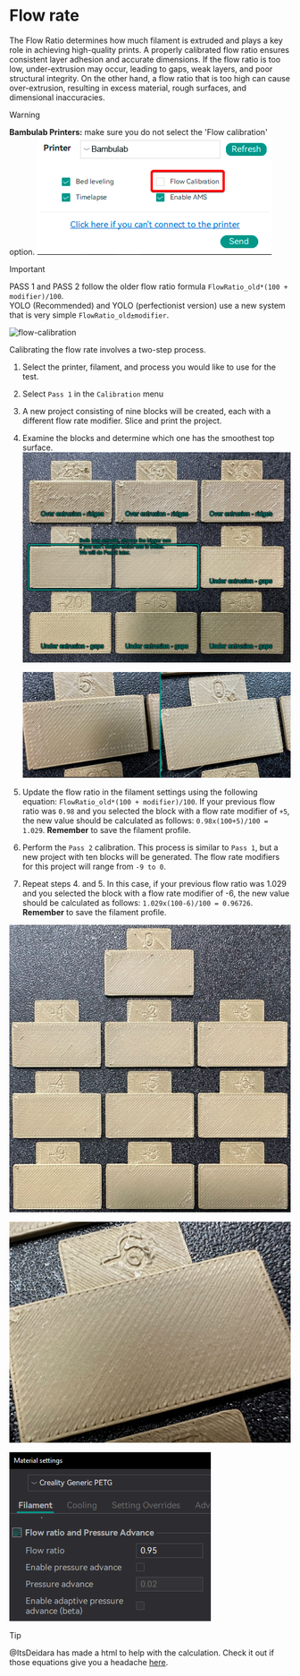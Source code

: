 # Flow rate

The Flow Ratio determines how much filament is extruded and plays a key role in achieving high-quality prints. A properly calibrated flow ratio ensures consistent layer adhesion and accurate dimensions. If the flow ratio is too low, under-extrusion may occur, leading to gaps, weak layers, and poor structural integrity. On the other hand, a flow ratio that is too high can cause over-extrusion, resulting in excess material, rough surfaces, and dimensional inaccuracies.

> [!WARNING]
> **Bambulab Printers:** make sure you do not select the 'Flow calibration' option.
> ![flowrate-Bambulab-uncheck](https://github.com/SoftFever/OrcaSlicer/blob/main/doc/images/Flow-Rate/flowrate-Bambulab-uncheck.png?raw=true)

> [!IMPORTANT]
> PASS 1 and PASS 2 follow the older flow ratio formula `FlowRatio_old*(100 + modifier)/100`.  
> YOLO (Recommended) and YOLO (perfectionist version) use a new system that is very simple `FlowRatio_old±modifier`.

![flow-calibration](https://github.com/SoftFever/OrcaSlicer/blob/main/doc/images/Flow-Rate/flow-calibration.gif?raw=true)

Calibrating the flow rate involves a two-step process.

1. Select the printer, filament, and process you would like to use for the test.
2. Select `Pass 1` in the `Calibration` menu
3. A new project consisting of nine blocks will be created, each with a different flow rate modifier. Slice and print the project.
4. Examine the blocks and determine which one has the smoothest top surface.
   ![flowrate-pass1](https://github.com/SoftFever/OrcaSlicer/blob/main/doc/images/Flow-Rate/flowrate-pass1.jpg?raw=true)

   ![flowrate-0-5](https://github.com/SoftFever/OrcaSlicer/blob/main/doc/images/Flow-Rate/flowrate-0-5.jpg?raw=true)

5. Update the flow ratio in the filament settings using the following equation: `FlowRatio_old*(100 + modifier)/100`. If your previous flow ratio was `0.98` and you selected the block with a flow rate modifier of `+5`, the new value should be calculated as follows: `0.98x(100+5)/100 = 1.029`. **Remember** to save the filament profile.
6. Perform the `Pass 2` calibration. This process is similar to `Pass 1`, but a new project with ten blocks will be generated. The flow rate modifiers for this project will range from `-9 to 0`.
7. Repeat steps 4. and 5. In this case, if your previous flow ratio was 1.029 and you selected the block with a flow rate modifier of -6, the new value should be calculated as follows: `1.029x(100-6)/100 = 0.96726`. **Remember** to save the filament profile.

![flowrate-pass2](https://github.com/SoftFever/OrcaSlicer/blob/main/doc/images/Flow-Rate/flowrate-pass2.jpg?raw=true)

![flowrate-6](https://github.com/SoftFever/OrcaSlicer/blob/main/doc/images/Flow-Rate/flowrate-6.jpg?raw=true)

![flowcalibration_update_flowrate](https://github.com/SoftFever/OrcaSlicer/blob/main/doc/images/Flow-Rate/flowcalibration_update_flowrate.png?raw=true)

> [!TIP]
> @ItsDeidara has made a html to help with the calculation. Check it out if those equations give you a headache [here](https://github.com/ItsDeidara/Orca-Slicer-Assistant).
